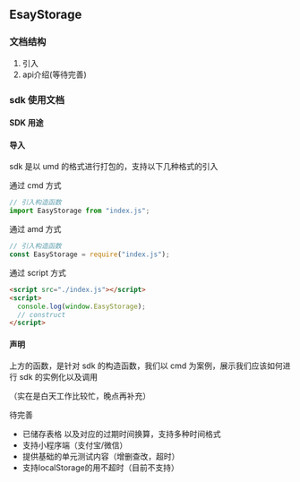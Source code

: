 ## EsayStorage

### 文档结构

1. 引入
2. api介绍(等待完善)

### sdk 使用文档

#### SDK 用途



#### 导入

sdk 是以 umd 的格式进行打包的，支持以下几种格式的引入

通过 cmd 方式

```js
// 引入构造函数
import EasyStorage from "index.js";
```

通过 amd 方式

```js
// 引入构造函数
const EasyStorage = require("index.js");
```

通过 script 方式

```html
<script src="./index.js"></script>
<script>
  console.log(window.EasyStorage);
  // construct
</script>
```

#### 声明

上方的函数，是针对 sdk 的构造函数，我们以 cmd 为案例，展示我们应该如何进行 sdk 的实例化以及调用



（实在是白天工作比较忙，晚点再补充）


待完善
* 已储存表格 以及对应的过期时间换算，支持多种时间格式
* 支持小程序端（支付宝/微信）
* 提供基础的单元测试内容（增删查改，超时）
* 支持localStorage的用不超时（目前不支持）

